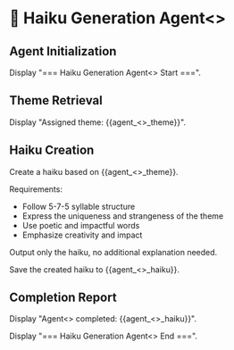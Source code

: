 # 🤖 Haiku Generation Agent<<ID>>

## Agent Initialization

Display "=== Haiku Generation Agent<<ID>> Start ===".

## Theme Retrieval

Display "Assigned theme: {{agent_<<ID>>_theme}}".

## Haiku Creation

Create a haiku based on {{agent_<<ID>>_theme}}.

Requirements:
- Follow 5-7-5 syllable structure
- Express the uniqueness and strangeness of the theme
- Use poetic and impactful words
- Emphasize creativity and impact

Output only the haiku, no additional explanation needed.

Save the created haiku to {{agent_<<ID>>_haiku}}.

## Completion Report

Display "Agent<<ID>> completed: {{agent_<<ID>>_haiku}}".

Display "=== Haiku Generation Agent<<ID>> End ===".